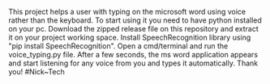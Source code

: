 This project helps a user with typing on the microsoft word using voice rather than the keyboard.
To start using it you need to have python installed on your pc.
Download the zipped release file on this repository and extract it on your project working space.
Install SpeechRecognition library using "pip install SpeechRecognition".
Open a cmd/terminal and run the voice_typing.py file.
After a few seconds, the ms word application appears and start listening for any voice from you and types it automatically.
Thank you!
#Nick~Tech
